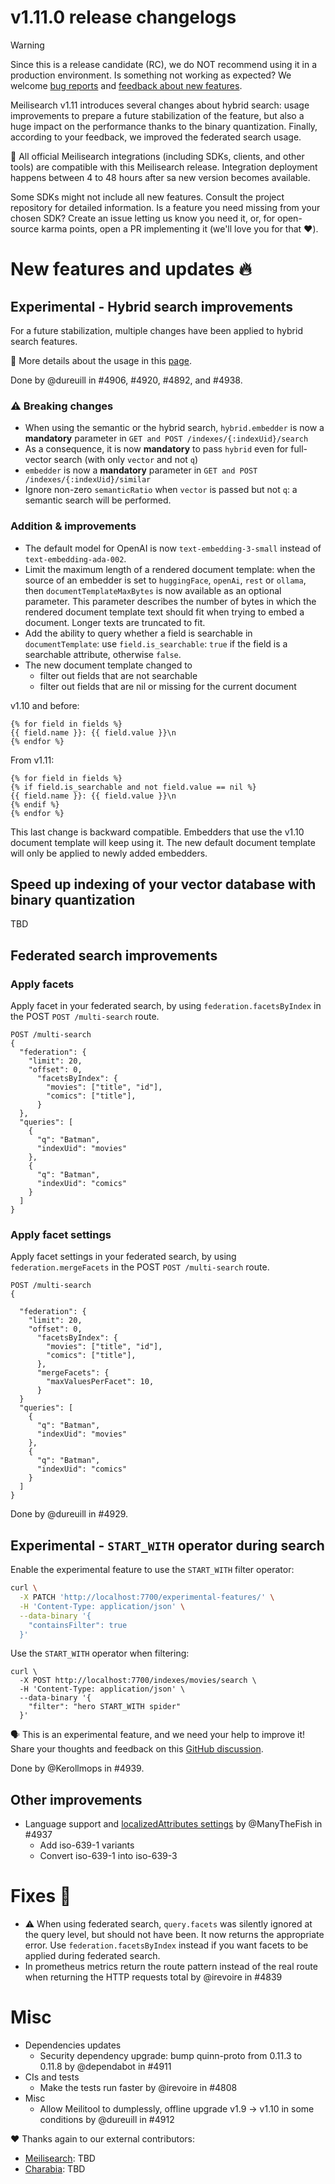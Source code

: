 # v1.11.0 release changelogs

<!-- The following line should ONLY be put PRE-release changelogs -->
> [!WARNING]
> Since this is a release candidate (RC), we do NOT recommend using it in a production environment. Is something not working as expected? We welcome [bug reports](https://github.com/meilisearch/meilisearch/issues/new/choose) and [feedback about new features](https://github.com/meilisearch/product/discussions).

Meilisearch v1.11 introduces several changes about hybrid search: usage improvements to prepare a future stabilization of the feature, but also a huge impact on the performance thanks to the binary quantization. Finally, according to your feedback, we improved the federated search usage.

<!-- The following lines should NOT be put in the PRE-release changelogs -->
🧰 All official Meilisearch integrations (including SDKs, clients, and other tools) are compatible with this Meilisearch release. Integration deployment happens between 4 to 48 hours after sa new version becomes available.

<!-- The following lines should NOT be put in the PRE-release changelogs -->
Some SDKs might not include all new features. Consult the project repository for detailed information. Is a feature you need missing from your chosen SDK? Create an issue letting us know you need it, or, for open-source karma points, open a PR implementing it (we'll love you for that ❤️).

# New features and updates 🔥

## Experimental - Hybrid search improvements

For a future stabilization, multiple changes have been applied to hybrid search features.

📖 More details about the usage in this [page](https://www.notion.so/meilisearch/v1-11-AI-search-changes-0e37727193884a70999f254fa953ce6e).

Done by @dureuill in #4906, #4920, #4892, and #4938.

### ⚠️ Breaking changes

* When using the semantic or the hybrid search, `hybrid.embedder` is now a **mandatory** parameter in `GET and POST /indexes/{:indexUid}/search`
* As a consequence, it is now **mandatory** to pass `hybrid` even for full-vector search (with only `vector` and not `q`)
* `embedder` is now a **mandatory** parameter in `GET and POST /indexes/{:indexUid}/similar`
* Ignore non-zero `semanticRatio` when `vector` is passed but not `q`: a semantic search will be performed.

### Addition & improvements

* The default model for OpenAI is now `text-embedding-3-small` instead of `text-embedding-ada-002`.
* Limit the maximum length of a rendered document template: when the source of an embedder is set to `huggingFace`, `openAi`, `rest` or `ollama`, then `documentTemplateMaxBytes` is now available as an optional parameter. This parameter describes the number of bytes in which the rendered document template text should fit when trying to embed a document. Longer texts are truncated to fit.
* Add the ability to query whether a field is searchable in `documentTemplate`: use `field.is_searchable`:  `true` if the field is a searchable attribute, otherwise `false`.
* The new document template changed to
  * filter out fields that are not searchable
  * filter out fields that are nil or missing for the current document

v1.10 and before:
```
{% for field in fields %}
{{ field.name }}: {{ field.value }}\n
{% endfor %}
```

From v1.11:
```
{% for field in fields %}
{% if field.is_searchable and not field.value == nil %}
{{ field.name }}: {{ field.value }}\n
{% endif %}
{% endfor %}
```

This last change is backward compatible. Embedders that use the v1.10 document template will keep using it. The new default document template will only be applied to newly added embedders.

## Speed up indexing of your vector database with binary quantization

TBD

## Federated search improvements

### Apply facets

Apply facet in your federated search, by using `federation.facetsByIndex` in the POST `POST /multi-search` route.

```json5
POST /multi-search
{
  "federation": {
    "limit": 20,
    "offset": 0,
	  "facetsByIndex": {
	    "movies": ["title", "id"],
	    "comics": ["title"],
	  }
  },
  "queries": [
    {
      "q": "Batman",
      "indexUid": "movies"
    },
    {
      "q": "Batman",
      "indexUid": "comics"
    }
  ]
}
```

### Apply facet settings

Apply facet settings in your federated search, by using `federation.mergeFacets` in the POST `POST /multi-search` route.

```json5
POST /multi-search
{

  "federation": {
    "limit": 20,
    "offset": 0,
	  "facetsByIndex": {
	    "movies": ["title", "id"],
	    "comics": ["title"],
	  },
	  "mergeFacets": {
	    "maxValuesPerFacet": 10,
	  }
  }
  "queries": [
    {
      "q": "Batman",
      "indexUid": "movies"
    },
    {
      "q": "Batman",
      "indexUid": "comics"
    }
  ]
}
```

Done by @dureuill in #4929.

## Experimental - `START_WITH` operator during search

Enable the experimental feature to use the `START_WITH` filter operator:

```bash
curl \
  -X PATCH 'http://localhost:7700/experimental-features/' \
  -H 'Content-Type: application/json' \
  --data-binary '{
    "containsFilter": true
  }'
```

Use the `START_WITH` operator when filtering:

```json5
curl \
  -X POST http://localhost:7700/indexes/movies/search \
  -H 'Content-Type: application/json' \
  --data-binary '{
    "filter": "hero START_WITH spider"
  }'
```

🗣️ This is an experimental feature, and we need your help to improve it! Share your thoughts and feedback on this [GitHub discussion](https://github.com/orgs/meilisearch/discussions/763).

Done by @Kerollmops in #4939.

## Other improvements

* Language support and [localizedAttributes settings](https://www.meilisearch.com/docs/reference/api/settings#localized-attributes) by @ManyTheFish in #4937
  * Add iso-639-1 variants
  * Convert iso-639-1 into iso-639-3

# Fixes 🐞

* ⚠️ When using federated search, `query.facets` was silently ignored at the query level, but should not have been. It now returns the appropriate error. Use `federation.facetsByIndex` instead if you want facets to be applied during federated search.
* In prometheus metrics return the route pattern instead of the real route when returning the HTTP requests total by @irevoire in #4839

# Misc

* Dependencies updates
  * Security dependency upgrade: bump quinn-proto from 0.11.3 to 0.11.8 by @dependabot in #4911
* CIs and tests
  * Make the tests run faster by @irevoire in #4808
* Misc
  * Allow Meilitool to dumplessly, offline upgrade v1.9 -> v1.10 in some conditions by @dureuill in #4912

❤️ Thanks again to our external contributors:
- [Meilisearch](https://github.com/meilisearch/meilisearchg): TBD
- [Charabia](https://github.com/meilisearch/charabia): TBD
